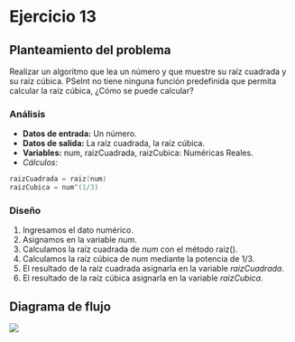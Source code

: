 # Ejercicio 13

## Planteamiento del problema

Realizar un algoritmo que lea un número y que muestre su raíz cuadrada y su raíz cúbica. PSeInt no tiene ninguna función predefinida que permita calcular la raíz cúbica, ¿Cómo se puede calcular?

### Análisis

- **Datos de entrada:** Un número.
- **Datos de salida:** La raíz cuadrada, la raíz cúbica.
- **Variables:** num, raizCuadrada, raizCubica: Numéricas Reales.
- _Cálculos:_
```C
raizCuadrada = raiz(num)
raizCubica = num^(1/3)
```

### Diseño

1. Ingresamos el dato numérico.
2. Asignamos en la variable *num*.
3. Calculamos la raíz cuadrada de *num* con el método raiz().
4. Calculamos la raíz cúbica de *num* mediante la potencia de 1/3.
5. El resultado de la raíz cuadrada asignarla en la variable *raizCuadrada*.
6. El resultado de la raíz cúbica asignarla en la variable *raizCubica*.

## Diagrama de flujo

![](url)
